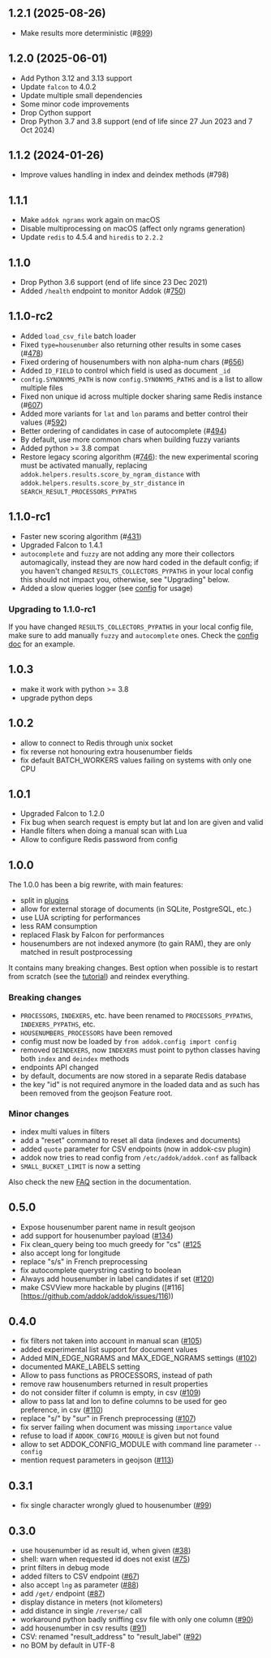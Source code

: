 ## 1.2.1 (2025-08-26)

- Make results more deterministic (#[899](https://github.com/addok/addok/pull/899))

## 1.2.0 (2025-06-01)

- Add Python 3.12 and 3.13 support
- Update `falcon` to 4.0.2
- Update multiple small dependencies
- Some minor code improvements
- Drop Cython support
- Drop Python 3.7 and 3.8 support (end of life since 27 Jun 2023 and 7 Oct 2024)

## 1.1.2 (2024-01-26)

- Improve values handling in index and deindex methods (#798)

## 1.1.1

- Make `addok ngrams` work again on macOS
- Disable multiprocessing on macOS (affect only ngrams generation)
- Update `redis` to 4.5.4 and `hiredis` to `2.2.2`

## 1.1.0

- Drop Python 3.6 support (end of life since 23 Dec 2021)
- Added `/health` endpoint to monitor Addok (#[750](https://github.com/addok/addok/issues/750))

## 1.1.0-rc2

- Added `load_csv_file` batch loader
- Fixed `type=housenumber` also returning other results in some cases (#[478](https://github.com/addok/addok/issues/478))
- Fixed ordering of housenumbers with non alpha-num chars (#[656](https://github.com/addok/addok/issues/656))
- Added `ID_FIELD` to control which field is used as document `_id`
- `config.SYNONYMS_PATH` is now `config.SYNONYMS_PATHS` and is a list to allow
  multiple files
- Fixed non unique id across multiple docker sharing same Redis instance (#[607](https://github.com/addok/addok/issues/607))
- Added more variants for `lat` and `lon` params and better control their values (#[592](https://github.com/addok/addok/issues/592))
- Better ordering of candidates in case of autocomplete (#[494](https://github.com/addok/addok/issues/494))
- By default, use more common chars when building fuzzy variants
- Added python >= 3.8 compat
- Restore legacy scoring algorithm (#[746](https://github.com/addok/addok/issues/746)): the new experimental scoring must be
  activated manually, replacing `addok.helpers.results.score_by_ngram_distance` with
  `addok.helpers.results.score_by_str_distance` in `SEARCH_RESULT_PROCESSORS_PYPATHS`


## 1.1.0-rc1

- Faster new scoring algorithm (#[431](https://github.com/addok/addok/issues/431))
- Upgraded Falcon to 1.4.1
- `autocomplete` and `fuzzy` are not adding any more their collectors automagically,
  instead they are now hard coded in the default config; if you haven't changed
  `RESULTS_COLLECTORS_PYPATHS` in your local config this should not impact you,
  otherwise, see "Upgrading" below.
- Added a slow queries logger (see [config](config.md#slow_queries-integer) for usage)

### Upgrading to 1.1.0-rc1

If you have changed `RESULTS_COLLECTORS_PYPATHS` in your local config file, make
sure to add manually `fuzzy` and `autocomplete` ones. Check the
[config doc](config.md) for an example.

## 1.0.3

- make it work with python >= 3.8
- upgrade python deps

## 1.0.2

- allow to connect to Redis through unix socket
- fix reverse not honouring extra housenumber fields
- fix default BATCH_WORKERS values failing on systems with only one CPU

## 1.0.1

- Upgraded Falcon to 1.2.0
- Fix bug when search request is empty but lat and lon are given and valid
- Handle filters when doing a manual scan with Lua
- Allow to configure Redis password from config

## 1.0.0

The 1.0.0 has been a big rewrite, with main features:

- split in [plugins](http://addok.readthedocs.io/en/latest/plugins/)
- allow for external storage of documents (in SQLite, PostgreSQL, etc.)
- use LUA scripting for performances
- less RAM consumption
- replaced Flask by Falcon for performances
- housenumbers are not indexed anymore (to gain RAM), they are only matched in
  result postprocessing

It contains many breaking changes. Best option when possible is to restart
from scratch (see the [tutorial](http://addok.readthedocs.io/en/latest/tutorial/))
and reindex everything.

### Breaking changes

- `PROCESSORS`, `INDEXERS`, etc. have been renamed to `PROCESSORS_PYPATHS`,
  `INDEXERS_PYPATHS`, etc.
- `HOUSENUMBERS_PROCESSORS` have been removed
- config must now be loaded by `from addok.config import config`
- removed `DEINDEXERS`, now `INDEXERS` must point to python classes having both
  `index` and `deindex` methods
- endpoints API changed
- by default, documents are now stored in a separate Redis database
- the key "id" is not required anymore in the loaded data and as such has been
  removed from the geojson Feature root.

### Minor changes

- index multi values in filters
- add a "reset" command to reset all data (indexes and documents)
- added `quote` parameter for CSV endpoints (now in addok-csv plugin)
- addok now tries to read config from `/etc/addok/addok.conf` as fallback
- `SMALL_BUCKET_LIMIT` is now a setting

Also check the new [FAQ](http://addok.readthedocs.io/en/latest/faq/) section
in the documentation.


## 0.5.0
- Expose housenumber parent name in result geojson
- add support for housenumber payload ([#134](https://github.com/addok/addok/issues/134))
- Fix clean_query being too much greedy for "cs" ([#125](https://github.com/addok/addok/issues/125)
- also accept long for longitude
- replace "s/s" in French preprocessing
- fix autocomplete querystring casting to boolean
- Always add housenumber in label candidates if set ([#120](https://github.com/addok/addok/issues/120))
- make CSVView more hackable by plugins ([#116][https://github.com/addok/addok/issues/116))


## 0.4.0
- fix filters not taken into account in manual scan ([#105](https://github.com/addok/addok/issues/105))
- added experimental list support for document values
- Added MIN_EDGE_NGRAMS and MAX_EDGE_NGRAMS settings ([#102](https://github.com/addok/addok/issues/102))
- documented MAKE_LABELS setting
- Allow to pass functions as PROCESSORS, instead of path
- remove raw housenumbers returned in result properties
- do not consider filter if column is empty, in csv ([#109](https://github.com/addok/addok/issues/109))
- allow to pass lat and lon to define columns to be used for geo preference, in csv ([#110](https://github.com/addok/addok/issues/110))
- replace "s/" by "sur" in French preprocessing ([#107](https://github.com/addok/addok/issues/107))
- fix server failing when document was missing `importance` value
- refuse to load if `ADDOK_CONFIG_MODULE` is given but not found
- allow to set ADDOK_CONFIG_MODULE with command line parameter `--config`
- mention request parameters in geojson ([#113](https://github.com/addok/addok/issues/113))


## 0.3.1

- fix single character wrongly glued to housenumber ([#99](https://github.com/addok/addok/issues/99))

## 0.3.0

- use housenumber id as result id, when given ([#38](https://github.com/addok/addok/issues/38))
- shell: warn when requested id does not exist ([#75](https://github.com/addok/addok/issues/75))
- print filters in debug mode
- added filters to CSV endpoint ([#67](https://github.com/addok/addok/issues/67))
- also accept `lng` as parameter ([#88](https://github.com/addok/addok/issues/88))
- add `/get/` endpoint ([#87](https://github.com/addok/addok/issues/87))
- display distance in meters (not kilometers)
- add distance in single `/reverse/` call
- workaround python badly sniffing csv file with only one column ([#90](https://github.com/addok/addok/issues/90))
- add housenumber in csv results ([#91](https://github.com/addok/addok/issues/91))
- CSV: renamed "result_address" to "result_label" ([#92](https://github.com/addok/addok/issues/92))
- no BOM by default in UTF-8

